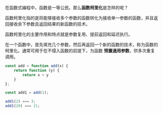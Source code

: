 在函数式编程中，函数是一等公民。那么**函数柯里化**是怎样的呢？

函数柯里化指的是将能够接收多个参数的函数转化为接收单一参数的函数，并且返回接收余下参数且返回结果的新函数的技术。

函数柯里化的主要作用和特点就是参数复用、提前返回和延迟执行。

在一个函数中，首先填充几个参数，然后再返回一个新的函数的技术，称为函数的柯里化。通常可用于在不侵入函数的前提下，为函数 **预置通用参数**，供多次重复调用。

```javascript
const add = function add(x) {
    return function (y) {
        return x + y
    }
};

const add1 = add(1);

add1(2) === 3;
add1(20) === 21;
```
